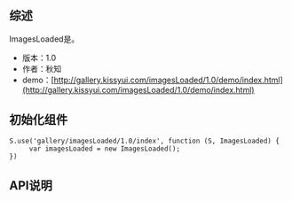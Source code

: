 ## 综述

ImagesLoaded是。

* 版本：1.0
* 作者：秋知
* demo：[http://gallery.kissyui.com/imagesLoaded/1.0/demo/index.html](http://gallery.kissyui.com/imagesLoaded/1.0/demo/index.html)

## 初始化组件
		
    S.use('gallery/imagesLoaded/1.0/index', function (S, ImagesLoaded) {
         var imagesLoaded = new ImagesLoaded();
    })
	
	

## API说明
